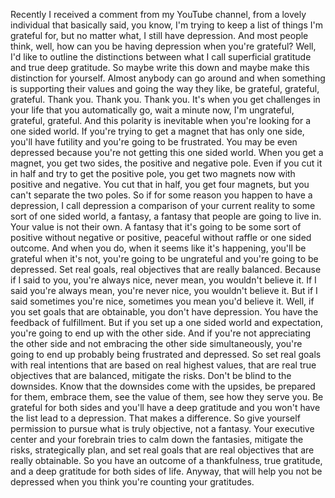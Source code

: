  Recently I received a comment from my YouTube channel, from a lovely individual that basically said, you know, I'm trying to keep a list of things I'm grateful for, but no matter what, I still have depression. And most people think, well, how can you be having depression when you're grateful? Well, I'd like to outline the distinctions between what I call superficial gratitude and true deep gratitude. So maybe write this down and maybe make this distinction for yourself. Almost anybody can go around and when something is supporting their values and going the way they like, be grateful, grateful, grateful. Thank you. Thank you. Thank you. It's when you get challenges in your life that you automatically go, wait a minute now, I'm ungrateful, grateful, grateful. And this polarity is inevitable when you're looking for a one sided world. If you're trying to get a magnet that has only one side, you'll have futility and you're going to be frustrated. You may be even depressed because you're not getting this one sided world. When you get a magnet, you get two sides, the positive and negative pole. Even if you cut it in half and try to get the positive pole, you get two magnets now with positive and negative. You cut that in half, you get four magnets, but you can't separate the two poles. So if for some reason you happen to have a depression, I call depression a comparison of your current reality to some sort of one sided world, a fantasy, a fantasy that people are going to live in. Your value is not their own. A fantasy that it's going to be some sort of positive without negative or positive, peaceful without raffle or one sided outcome. And when you do, when it seems like it's happening, you'll be grateful when it's not, you're going to be ungrateful and you're going to be depressed. Set real goals, real objectives that are really balanced. Because if I said to you, you're always nice, never mean, you wouldn't believe it. If I said you're always mean, you're never nice, you wouldn't believe it. But if I said sometimes you're nice, sometimes you mean you'd believe it. Well, if you set goals that are obtainable, you don't have depression. You have the feedback of fulfillment. But if you set up a one sided world and expectation, you're going to end up with the other side. And if you're not appreciating the other side and not embracing the other side simultaneously, you're going to end up probably being frustrated and depressed. So set real goals with real intentions that are based on real highest values, that are real true objectives that are balanced, mitigate the risks. Don't be blind to the downsides. Know that the downsides come with the upsides, be prepared for them, embrace them, see the value of them, see how they serve you. Be grateful for both sides and you'll have a deep gratitude and you won't have the list lead to a depression. That makes a difference. So give yourself permission to pursue what is truly objective, not a fantasy. Your executive center and your forebrain tries to calm down the fantasies, mitigate the risks, strategically plan, and set real goals that are real objectives that are really obtainable. So you have an outcome of a thankfulness, true gratitude, and a deep gratitude for both sides of life. Anyway, that will help you not be depressed when you think you're counting your gratitudes.
